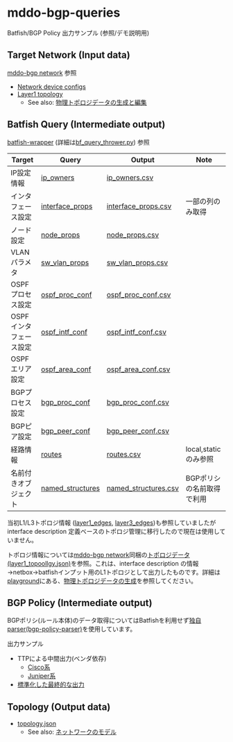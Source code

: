 # mddo-bgp-queries

Batfish/BGP Policy 出力サンプル (参照/デモ説明用)

## Target Network (Input data)

[mddo-bgp network](https://github.com/ool-mddo/mddo-bgp) 参照
- [Network device configs](https://github.com/ool-mddo/mddo-bgp/tree/main/original_asis/configs)
- [Layer1 topology](https://github.com/ool-mddo/mddo-bgp/blob/main/original_asis/batfish/layer1_topology.json)
  - See also: [物理トポロジデータの生成と編集](https://github.com/ool-mddo/playground/blob/main/demo/layer1_topology/README.md)

## Batfish Query (Intermediate output)

[batfish-wrapper](https://github.com/ool-mddo/batfish-wrapper) (詳細は[bf_query_thrower.py](https://github.com/ool-mddo/batfish-wrapper/blob/main/src/bfwrapper/bf_query_thrower.py)) 参照

|Target|Query|Output|Note|
|------|-----|------|----|
|IP設定情報|[ip_owners](https://pybatfish.readthedocs.io/en/latest/notebooks/configProperties.html#IP-Owners)|[ip_owners.csv](./configs/ip_owners.csv)||
|インタフェース設定|[interface_props](https://pybatfish.readthedocs.io/en/latest/notebooks/configProperties.html#Interface-Properties)|[interface_props.csv](./configs/interface_props.csv)|一部の列のみ取得|
|ノード設定|[node_props](https://pybatfish.readthedocs.io/en/latest/notebooks/configProperties.html#Node-Properties)|[node_props.csv](./configs/node_props.csv)||
|VLANパラメタ|[sw_vlan_props](https://pybatfish.readthedocs.io/en/latest/notebooks/configProperties.html#VLAN-Properties)|[sw_vlan_props.csv](./configs/sw_vlan_props.csv)||
|OSPFプロセス設定|[ospf_proc_conf](https://pybatfish.readthedocs.io/en/latest/notebooks/configProperties.html#OSPF-Process-Configuration)|[ospf_proc_conf.csv](./configs/ospf_proc_conf.csv)||
|OSPFインタフェース設定|[ospf_intf_conf](https://pybatfish.readthedocs.io/en/latest/notebooks/configProperties.html#OSPF-Interface-Configuration)|[ospf_intf_conf.csv](./configs/ospf_intf_conf.csv)||
|OSPFエリア設定|[ospf_area_conf](https://pybatfish.readthedocs.io/en/latest/notebooks/configProperties.html#OSPF-Area-Configuration)|[ospf_area_conf.csv](./configs/ospf_area_conf.csv)||
|BGPプロセス設定|[bgp_proc_conf](https://pybatfish.readthedocs.io/en/latest/notebooks/configProperties.html#BGP-Process-Configuration)|[bgp_proc_conf.csv](./configs/bgp_proc_conf.csv)||
|BGPピア設定|[bgp_peer_conf](https://pybatfish.readthedocs.io/en/latest/notebooks/configProperties.html#BGP-Peer-Configuration)|[bgp_peer_conf.csv](./configs/bgp_peer_conf.csv)||
|経路情報|[routes](https://pybatfish.readthedocs.io/en/latest/notebooks/routingTables.html#Routes)|[routes.csv](./configs/routes.csv)|local,staticのみ参照|
|名前付きオブジェクト|[named_structures](https://pybatfish.readthedocs.io/en/latest/notebooks/configProperties.html#Named-Structures)|[named_structures.csv](./configs/named_structures.csv)|BGPポリシの名前取得で利用|

当初L1/L3トポロジ情報 ([layer1_edges](https://pybatfish.readthedocs.io/en/latest/notebooks/topology.html#User-Provided-Layer-1-Topology), [layer3_edges](https://pybatfish.readthedocs.io/en/latest/notebooks/topology.html#Layer-3-Topology))も参照していましたが interface description 定義ベースのトポロジ管理に移行したので現在は使用していません。

トポロジ情報については[mddo-bgp network](https://github.com/ool-mddo/mddo-bgp)同梱の[トポロジデータ(layer1_topoollgy.json)](https://github.com/ool-mddo/mddo-bgp/blob/main/original_asis/batfish/layer1_topology.json)を参照。これは、interface description の情報→netbox→batfishインプット用のL1トポロジとして出力したものです。詳細は[playground](https://github.com/ool-mddo/playground/tree/main)にある、[物理トポロジデータの生成](https://github.com/ool-mddo/playground/blob/main/demo/layer1_topology/doc/operation.md)を参照してください。

## BGP Policy (Intermediate output)

BGPポリシ(ルール本体)のデータ取得についてはBatfishを利用せず[独自parser(bgp-policy-parser)](https://github.com/ool-mddo/bgp-policy-parser)を使用しています。

出力サンプル
* TTPによる中間出力(ベンダ依存)
  * [Cisco系](./ttp_outputs/cisco_ios_xr/)
  * [Juniper系](./ttp_outputs/juniper/)
* [標準化した最終的な出力](./ttp_outputs/bgp_policies/)

## Topology (Output data)
- [topology.json](./topology/topology.json)
  - See also: [ネットワークのモデル](https://github.com/ool-mddo/playground/blob/main/doc/network_model.md)
